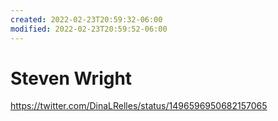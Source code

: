 ```yaml
---
created: 2022-02-23T20:59:32-06:00
modified: 2022-02-23T20:59:52-06:00
---
```


# Steven Wright

https://twitter.com/DinaLRelles/status/1496596950682157065
